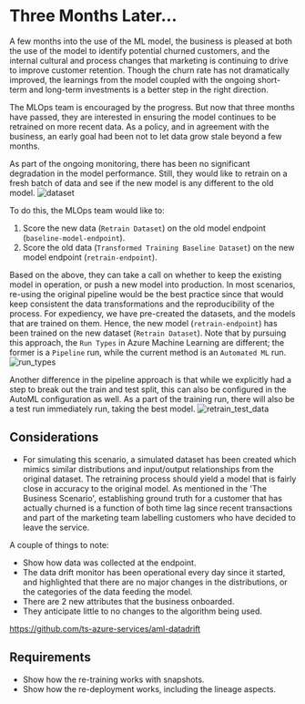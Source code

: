 # Three Months Later...
A few months into the use of the ML model, the business is pleased at both the use of the model to identify
potential churned customers, and the internal cultural and process changes that marketing is continuing to
drive to improve customer retention. Though the churn rate has not dramatically improved, the learnings from
the model coupled with the ongoing short-term and long-term investments is a better step in the right
direction.

The MLOps team is encouraged by the progress. But now that three months have passed, they are interested in
ensuring the model continues to be retrained on more recent data. As a policy, and in agreement with the
business, an early goal had been not to let data grow stale beyond a few months.


As part of the ongoing monitoring, there has been no significant degradation in the model performance. Still,
they would like to retrain on a fresh batch of data and see if the new model is any different to the old
model.
![dataset](./imgs/retrain_dataset.png)

To do this, the MLOps team would like to:
1. Score the new data (`Retrain Dataset`) on the old model endpoint (`baseline-model-endpoint`).
2. Score the old data (`Transformed Training Baseline Dataset`) on the new model endpoint (`retrain-endpoint`).

Based on the above, they can take a call on whether to keep the existing model in operation, or push a new
model into production. In most scenarios, re-using the original pipeline would be the best practice since that
would keep consistent the data transformations and the reproducibility of the process. For expediency, we have
pre-created the datasets, and the models that are trained on them. Hence, the new model (`retrain-endpoint`) has been trained on
the new dataset (`Retrain Dataset`). Note that by pursuing this approach, the `Run Types` in Azure Machine
Learning are different; the former is a `Pipeline` run, while the current method is an `Automated ML` run.
![run_types](./imgs/run_types.jpg)

Another difference in the pipeline approach is that while we explicitly had a step to break out the train and
test split, this can also be configured in the AutoML configuration as well. As a part of the training run,
there will also be a test run immediately run, taking the best model.
![retrain_test_data](./imgs/retrain_test_data.jpg)


## Considerations
- For simulating this scenario, a simulated dataset has been created which mimics similar distributions and
  input/output relationships from the original dataset. The retraining process should yield a model that is
  fairly close in accuracy to the original model. As mentioned in the 'The Business Scenario', establishing
  ground truth for a customer that has actually churned is a function of both time lag since recent
  transactions and part of the marketing team labelling customers who have decided to leave the service.


A couple of things to note:
- Show how data was collected at the endpoint.
- The data drift monitor has been operational every day since it started, and highlighted that there are no
  major changes in the distributions, or the categories of the data feeding the model.
- There are 2 new attributes that the business onboarded.
- They anticipate little to no changes to the algorithm being used.

https://github.com/ts-azure-services/aml-datadrift

## Requirements
- Show how the re-training works with snapshots.
- Show how the re-deployment works, including the lineage aspects.
